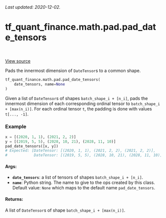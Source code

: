 <!--
This file is generated by a tool. Do not edit directly.
For open-source contributions the docs will be updated automatically.
-->

*Last updated: 2020-12-02.*

<div itemscope itemtype="http://developers.google.com/ReferenceObject">
<meta itemprop="name" content="tf_quant_finance.math.pad.pad_date_tensors" />
<meta itemprop="path" content="Stable" />
</div>

# tf_quant_finance.math.pad.pad_date_tensors

<!-- Insert buttons and diff -->

<table class="tfo-notebook-buttons tfo-api" align="left">
</table>

<a target="_blank" href="https://github.com/google/tf-quant-finance/blob/master/tf_quant_finance/math/pad.py">View source</a>



Pads the innermost dimension of `DateTensor`s to a common shape.

```python
tf_quant_finance.math.pad.pad_date_tensors(
    date_tensors, name=None
)
```



<!-- Placeholder for "Used in" -->

Given a list of `DateTensor`s of shapes `batch_shape_i + [n_i]`, pads the
innermost dimension of each corresponding ordinal tensor to
`batch_shape_i + [max(n_i)]`. For each ordinal tensor `t`, the padding is done
with values `t[..., -1]`.

### Example
```python
x = [(2020, 1, 1), (2021, 2, 2)]
y = [(2019, 5, 5), (2028, 10, 21), (2028, 11, 10)]
pad_date_tensors([x, y])
# Expected: [DateTensor: [(2020, 1, 1), (2021, 2, 2), (2021, 2, 2)],
#            DateTensor: [(2019, 5, 5), (2028, 10, 21), (2028, 11, 10)]]
```

#### Args:


* <b>`date_tensors`</b>: a list of tensors of shapes `batch_shape_i + [n_i]`.
* <b>`name`</b>: Python string. The name to give to the ops created by this class.
  Default value: `None` which maps to the default name `pad_date_tensors`.

#### Returns:

A list of `DateTensor`s of shape `batch_shape_i + [max(n_i)]`.
